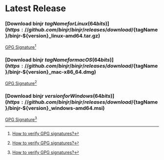 # Latest Release

### [Download binjr ${tagName} for Linux (64 bits)](https://github.com/binjr/binjr/releases/download/${tagName}/binjr-${version}_linux-amd64.tar.gz)  
[GPG Signature](https://github.com/binjr/binjr/releases/download/${tagName}/binjr-${version}_linux-amd64.tar.gz.asc)[^1] 
### [Download binjr ${tagName} for macOS (64 bits)](https://github.com/binjr/binjr/releases/download/${tagName}/binjr-${version}_mac-x86_64.dmg)
[GPG Signature](https://github.com/binjr/binjr/releases/download/${tagName}/binjr-${version}_mac-x86_64.dmg.asc)[^1] 
### [Download binjr ${version} for Windows (64 bits)](https://github.com/binjr/binjr/releases/download/${tagName}/binjr-${version}_windows-amd64.msi)   
[GPG Signature](https://github.com/binjr/binjr/releases/download/${tagName}/binjr-${version}_windows-amd64.msi.asc)[^1] 

[^1]: [How to verify GPG signatures?](../../documentation/verify-signature/)